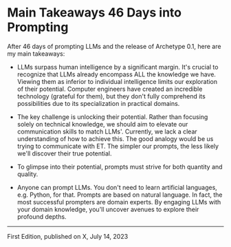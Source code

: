 # Main Takeaways 46 Days into Prompting

After 46 days of prompting LLMs and the release of Archetype 0.1, here are my main takeaways:

- LLMs surpass human intelligence by a significant margin. It's crucial to recognize that LLMs already encompass ALL the knowledge we have. Viewing them as inferior to individual intelligence limits our exploration of their potential. Computer engineers have created an incredible technology (grateful for them), but they don't fully comprehend its possibilities due to its specialization in practical domains.

- The key challenge is unlocking their potential. Rather than focusing solely on technical knowledge, we should aim to elevate our communication skills to match LLMs'. Currently, we lack a clear understanding of how to achieve this. The good analogy would be us trying to communicate with ET. The simpler our prompts, the less likely we'll discover their true potential.

- To glimpse into their potential, prompts must strive for both quantity and quality.

- Anyone can prompt LLMs. You don't need to learn artificial languages, e.g. Python, for that. Prompts are based on natural language. In fact, the most successful prompters are domain experts. By engaging LLMs with your domain knowledge, you'll uncover avenues to explore their profound depths.

---
First Edition, published on X, July 14, 2023
